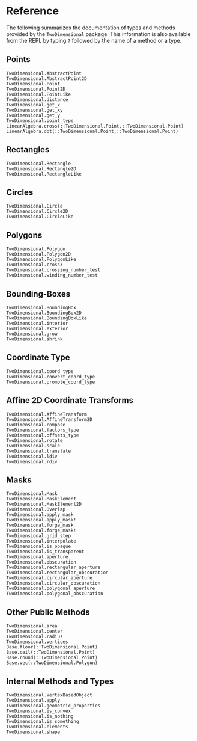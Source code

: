 # Reference

The following summarizes the documentation of types and methods provided by the
`TwoDimensional` package.  This information is also available from the REPL by
typing `?` followed by the name of a method or a type.


## Points

```@docs
TwoDimensional.AbstractPoint
TwoDimensional.AbstractPoint2D
TwoDimensional.Point
TwoDimensional.Point2D
TwoDimensional.PointLike
TwoDimensional.distance
TwoDimensional.get_x
TwoDimensional.get_xy
TwoDimensional.get_y
TwoDimensional.point_type
LinearAlgebra.cross(::TwoDimensional.Point,::TwoDimensional.Point)
LinearAlgebra.dot(::TwoDimensional.Point,::TwoDimensional.Point)
```

## Rectangles

```@docs
TwoDimensional.Rectangle
TwoDimensional.Rectangle2D
TwoDimensional.RectangleLike
```

## Circles

```@docs
TwoDimensional.Circle
TwoDimensional.Circle2D
TwoDimensional.CircleLike
```

## Polygons

```@docs
TwoDimensional.Polygon
TwoDimensional.Polygon2D
TwoDimensional.PolygonLike
TwoDimensional.cross3
TwoDimensional.crossing_number_test
TwoDimensional.winding_number_test
```

## Bounding-Boxes

```@docs
TwoDimensional.BoundingBox
TwoDimensional.BoundingBox2D
TwoDimensional.BoundingBoxLike
TwoDimensional.interior
TwoDimensional.exterior
TwoDimensional.grow
TwoDimensional.shrink
```

## Coordinate Type

```@docs
TwoDimensional.coord_type
TwoDimensional.convert_coord_type
TwoDimensional.promote_coord_type
```

## Affine 2D Coordinate Transforms

```@docs
TwoDimensional.AffineTransform
TwoDimensional.AffineTransform2D
TwoDimensional.compose
TwoDimensional.factors_type
TwoDimensional.offsets_type
TwoDimensional.rotate
TwoDimensional.scale
TwoDimensional.translate
TwoDimensional.ldiv
TwoDimensional.rdiv
```

## Masks

```@docs
TwoDimensional.Mask
TwoDimensional.MaskElement
TwoDimensional.MaskElement2D
TwoDimensional.Overlap
TwoDimensional.apply_mask
TwoDimensional.apply_mask!
TwoDimensional.forge_mask
TwoDimensional.forge_mask!
TwoDimensional.grid_step
TwoDimensional.interpolate
TwoDimensional.is_opaque
TwoDimensional.is_transparent
TwoDimensional.aperture
TwoDimensional.obscuration
TwoDimensional.rectangular_aperture
TwoDimensional.rectangular_obscuration
TwoDimensional.circular_aperture
TwoDimensional.circular_obscuration
TwoDimensional.polygonal_aperture
TwoDimensional.polygonal_obscuration
```

## Other Public Methods

```@docs
TwoDimensional.area
TwoDimensional.center
TwoDimensional.radius
TwoDimensional.vertices
Base.floor(::TwoDimensional.Point)
Base.ceil(::TwoDimensional.Point)
Base.round(::TwoDimensional.Point)
Base.vec(::TwoDimensional.Polygon)
```

## Internal Methods and Types

```@docs
TwoDimensional.VertexBasedObject
TwoDimensional.apply
TwoDimensional.geometric_properties
TwoDimensional.is_convex
TwoDimensional.is_nothing
TwoDimensional.is_something
TwoDimensional.elements
TwoDimensional.shape
```
